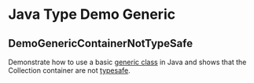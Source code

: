 # Java Type Demo Generic

 
## DemoGenericContainerNotTypeSafe
Demonstrate how to use a basic [generic class](http://gerardnico.com/wiki/language/java/generic_class) in Java and shows that the Collection container are not [typesafe](http://gerardnico.com/wiki/language/typesafe).